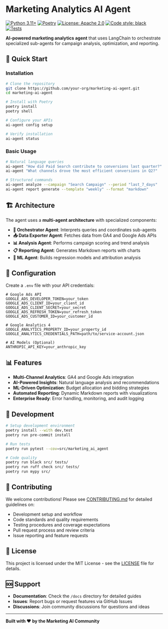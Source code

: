 # Marketing Analytics AI Agent

[![Python 3.11+](https://img.shields.io/badge/python-3.11+-blue.svg)](https://www.python.org/downloads/)
[![Poetry](https://img.shields.io/badge/dependency%20manager-poetry-blue.svg)](https://python-poetry.org/)
[![License: Apache 2.0](https://img.shields.io/badge/License-apache2.0-yellow.svg)](https://opensource.org/license/apache-2-0)
[![Code style: black](https://img.shields.io/badge/code%20style-black-000000.svg)](https://github.com/psf/black)
[![Tests](https://img.shields.io/badge/tests-pytest-green.svg)](https://pytest.org/)

**AI-powered marketing analytics agent** that uses LangChain to orchestrate specialized sub-agents for campaign analysis, optimization, and reporting.

## 🚀 Quick Start

### Installation

```bash
# Clone the repository
git clone https://github.com/your-org/marketing-ai-agent.git
cd marketing-ai-agent

# Install with Poetry
poetry install
poetry shell

# Configure your APIs
ai-agent config setup

# Verify installation
ai-agent status
```

### Basic Usage

```bash
# Natural language queries
ai-agent "How did Paid Search contribute to conversions last quarter?"
ai-agent "What channels drove the most efficient conversions in Q2?"

# Structured commands
ai-agent analyze --campaign "Search Campaign" --period "last_7_days"
ai-agent report generate --template "weekly" --format "markdown"
```

## 🏗️ Architecture

The agent uses a **multi-agent architecture** with specialized components:

- **🎯 Orchestrator Agent**: Interprets queries and coordinates sub-agents
- **📤 Data Exporter Agent**: Fetches data from GA4 and Google Ads APIs
- **📊 Analysis Agent**: Performs campaign scoring and trend analysis
- **📋 Reporting Agent**: Generates Markdown reports with charts
- **🤖 ML Agent**: Builds regression models and attribution analysis

## 🔧 Configuration

Create a `.env` file with your API credentials:

```env
# Google Ads API
GOOGLE_ADS_DEVELOPER_TOKEN=your_token
GOOGLE_ADS_CLIENT_ID=your_client_id
GOOGLE_ADS_CLIENT_SECRET=your_secret
GOOGLE_ADS_REFRESH_TOKEN=your_refresh_token
GOOGLE_ADS_CUSTOMER_ID=your_customer_id

# Google Analytics 4
GOOGLE_ANALYTICS_PROPERTY_ID=your_property_id
GOOGLE_ANALYTICS_CREDENTIALS_PATH=path/to/service-account.json

# AI Models (Optional)
ANTHROPIC_API_KEY=your_anthropic_key
```

## 📊 Features

- **Multi-Channel Analytics**: GA4 and Google Ads integration
- **AI-Powered Insights**: Natural language analysis and recommendations
- **ML-Driven Optimization**: Budget allocation and bidding strategies
- **Automated Reporting**: Dynamic Markdown reports with visualizations
- **Enterprise Ready**: Error handling, monitoring, and audit logging

## 🧪 Development

```bash
# Setup development environment
poetry install --with dev,test
poetry run pre-commit install

# Run tests
poetry run pytest --cov=src/marketing_ai_agent

# Code quality
poetry run black src/ tests/
poetry run ruff check src/ tests/
poetry run mypy src/
```

## 🤝 Contributing

We welcome contributions! Please see [CONTRIBUTING.md](CONTRIBUTING.md) for detailed guidelines on:

- Development setup and workflow
- Code standards and quality requirements
- Testing procedures and coverage expectations
- Pull request process and review criteria
- Issue reporting and feature requests

## 📄 License

This project is licensed under the MIT License - see the [LICENSE](LICENSE) file for details.

## 🆘 Support

- **Documentation**: Check the `/docs` directory for detailed guides
- **Issues**: Report bugs or request features via GitHub Issues
- **Discussions**: Join community discussions for questions and ideas

---

**Built with ❤️ by the Marketing AI Community**